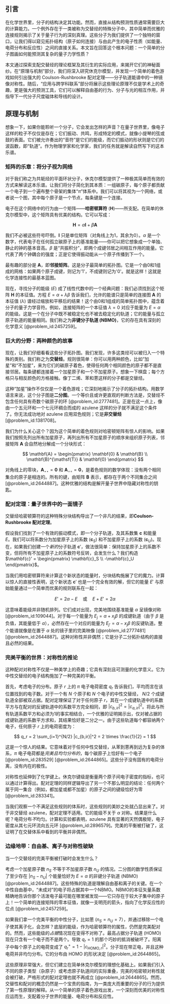 ## 引言
在化学世界里，分子的结构决定其功能。然而，直接从结构预测性质通常需要巨大的计算能力。一个例外存在于一类被称为交替烃的特殊分子中，其中简单而优雅的连接规则揭示了关于量子行为的深刻真理。这些分子为我们提供了一个独特的窗口，让我们得以窥见拓扑结构（原子如何连接）与由此产生的电子性质（如能量、电荷分布和反应性）之间的直接关系。本文旨在回答这个根本问题：一个简单的分子图画如何能预测其复杂的量子力学性质？

本文通过探索支配交替烃的理论框架及其衍生的实际应用，来揭开它们的神秘面纱。在“原理与机制”部分，我们将深入研究休克尔模型，并发现一个简单的着色游戏如何引出强大的 Coulson-Rushbrooke 配对定理——分子轨道能谱中的一种镜像对称性。随后，“应用与跨学科联系”部分将展示这些理论原理不仅是学术上的奇趣，更是强大的预测工具，它们可以解释自由基的行为、分子与光的相互作用，并指导下一代分子尺度磁体和导线的设计。

## 原理与机制

想象一下，如果你能聆听一个分子，它会发出怎样的声音？在量子世界里，像电子这样的粒子不仅仅是存在；它们振动、共鸣，形成特定的模式，就像小提琴的弦或鼓的表面。它们被允许奏出的“音符”是它们的能级，而它们振动的形状则是它们的波函数，即“轨道”。作为物理学家和化学家，我们的任务就是解读自然写下的这本乐谱。

### 矩阵的乐章：将分子视为网络

对于我们称之为共轭烃的平面环状分子，休克尔模型提供了一种极其简单而有效的方式来解读这本乐谱。让我们将分子简化到其本质：一组碳原子，每个原子都贡献一个电子到一个遍布整个骨架的集体“$\pi$”体系中。我们可以将其视为一个网络，或者说一个图，其中每个原子是一个节点，每条键是一个连接。

电子在这个网络中的行为由一个矩阵——**哈密顿算符** ($\mathbf{H}$)——所支配。在简单的休克尔模型中，这个矩阵具有优美的结构。它可以写成：

$$
\mathbf{H} = \alpha\mathbf{I} + \beta\mathbf{A}
$$

我们不必被这些符号吓倒。$\mathbf{I}$ 只是单位矩阵（对角线上为1，其余为0）。$\alpha$ 是一个数字，代表电子在任何孤立碳原子上的基准能量——你可以把它想象成一个单独、静止的钟的基本音高。$\beta$ 是“共振积分”，即两个成键邻居之间相互作用的能量。它代表了两个钟耦合的强度；正是它使得振动能从一个原子传播到下一个。

最有趣的部分是 $\mathbf{A}$，即**邻接矩阵**。这是分子最简单的拓扑图。它是一个由0和1组成的网格：如果两个原子成键，则记为'1'，不成键则记为'0'。就是这样！这就是化学连接性的最基本蓝图。

现在，寻找分子的能级 ($E$) 成了线性代数中的一个经典问题：我们必须找到这个矩阵 $\mathbf{H}$ 的本征值。方程 $E = \alpha + \lambda\beta$ 告诉我们，允许的能谱只是简单的连接图 $\mathbf{A}$ 的本征值 ($\lambda$) 谱经过缩放和平移后的结果！这个由0和1组成的简单拓扑图中，蕴含着分子的量子力学音符。例如，连接矩阵的一个本征值 $\lambda = 0$ 对应于能量为 $E = \alpha$ 的能级。这是一个在分子中既不被稳定化也不被去稳定化的轨道；它的能量与孤立原子轨道的能量相同。我们称之为**非键分子轨道 (NBMO)**，它的存在具有深刻的化学意义 [@problem_id:2457259]。

### 巨大的分野：两种颜色的故事

现在，让我们仔细看看这些分子拓扑图。我们发现，许多这类烃可以被归入一个特殊的类别。我们称之为**交替烃**。规则很简单：你可以用两种颜色，比如“加星”和“不加星”，来为它们的碳原子着色，使得任何两个相同颜色的原子都不是直接邻居。每条键都连接着一个加星原子和一个不加星原子。想象一下棋盘；每个方格只与相反颜色的方格接触。像丁二烯、苯和蒽这样的分子都是交替烃。

这种“加星”操作不仅仅是一个着色游戏；它深刻地揭示了分子的拓扑结构。用数学语言来说，这个分子图是**二分图**。一个等价且或许更直观的判断方法是，交替烃不包含任何具有奇数个碳原子的环 [@problem_id:2777481]。正是在这一点上，像由一个五元环和一个七元环稠合而成的 azulene 这样的分子就不满足这个条件了。你无法成功地对 azulene 应用双色规则；它是**非交替烃** [@problem_id:1381708]。

我们为什么关心这个？因为这个简单的着色规则对哈密顿矩阵有惊人的影响。如果我们按照先列出所有加星原子，再列出所有不加星原子的顺序来组织原子列表，邻接矩阵 $\mathbf{A}$ 会自然地分解成一个分块形式：

$$
\mathbf{A} = \begin{pmatrix} \mathbf{0} & \mathbf{B} \\ \mathbf{B}^{\mathsf{T}} & \mathbf{0} \end{pmatrix}
$$

对角线上的零块，$\mathbf{A}_{\star\star} = \mathbf{0}$ 和 $\mathbf{A}_{\circ\circ} = \mathbf{0}$，是着色规则的数学体现：没有两个相同集合的原子是相连的。所有的键，由矩阵 $\mathbf{B}$ 表示，都存在于两个不同集合之间 [@problem_id:2644887]。这种优雅的结构是解开量子世界中隐藏对称性的钥匙。

### 配对定理：量子世界中的一面镜子

交替烃哈密顿算符的这种特殊分块结构导出了一个非凡的结果，即**Coulson-Rushbrooke 配对定理**。

假设我们找到了一个有效的振动模式，即一个分子轨道，及其系数集 $\mathbf{c}$ 和能量 $E$。我们可以将系数分为加星原子上的系数 ($\mathbf{c}_S$) 和不加星原子上的系数 ($\mathbf{c}_U$)。现在，如果我们创建一个*新的*分子轨道 $\mathbf{c}'$，做法很简单：保持加星原子上的系数不变，但将所有不加星原子上的系数符号反转，会发生什么？我们构造 $\mathbf{c}' = \begin{pmatrix} \mathbf{c}_S \\ -\mathbf{c}_U \end{pmatrix}$。

当我们用哈密顿算符来计算这个新状态的能量时，分块结构施展了它的魔力。计算以惊人的直接性表明，这个新状态 $\mathbf{c}'$ 也是一个完全有效的解，但它的能量 $E'$ 与原始能量通过一个简单而优美的规则联系在一起：

$$
E' = 2\alpha - E \quad \text{或} \quad E + E' = 2\alpha
$$

这意味着能级并非随机排列。它们成对出现，完美地围绕基准能量 $\alpha$ 呈镜像对称 [@problem_id:109044]。对于每一个能量为 $E_j = \alpha + x_j\beta$ 的成键轨道（由于 $\beta$ 是负值，其能量低于 $\alpha$），必然存在一个对应的能量为 $E_{j'} = \alpha - x_j\beta$ 的反键轨道。整个能谱就像是在置于 $\alpha$ 处的镜子里的完美映像 [@problem_id:2777481] [@problem_id:2644887]。这种对称性并非偶然；它是分子二分拓扑结构的直接且必然的结果。

### 完美平衡的世界：对称性的推论

这种配对对称性不仅是一种美学上的奇趣；它具有深刻且可测量的化学意义。它为中性交替烃的电子结构施加了一种完美的平衡。

首先，考虑电子的分布。原子 $r$ 上的 $\pi$ 电子电荷密度 $q_r$ 告诉我们，平均而言在该位置找到的电子数。对于一个有 $N$ 个原子和 $N$ 个电子的中性交替烃， $N/2$ 个成键轨道全部被双占据。配对定理保证了对于任何原子 $r$，其在一个成键轨道中的系数平方与在配对的反键轨道中的系数平方完全相同，即 $|c_{b,ir}|^2 = |c_{a,ir}|^2$。将此与所有轨道系数平方和必须为1的事实相结合，一个优雅的证明揭示出，仅对被占据的成键轨道的系数平方求和，其结果恰好是二分之一。由于这些轨道每个都容纳两个电子，任何原子 $r$ 上的电荷密度为：

$$
q_r = 2 \sum_{i=1}^{N/2} |c_{b,ir}|^2 = 2 \times \frac{1}{2} = 1
$$

这是一个惊人的结果。它意味着对于任何中性交替烃，从苯到蒽再到远为复杂的体系，$\pi$ 电子电荷都是*完美且均匀分布的*，每个碳原子上恰好有一个电子 [@problem_id:283529] [@problem_id:2644865]。这些分子没有固有的电荷分离，没有内在的极性。

对称性也延伸到了化学键上。休克尔键级是衡量两个原子间电子密度的指标，也可以通过计算得出。配对定理的同样逻辑导出了另一个不那么明显的结论：任何两个属于同一集合（例如，都加星或都不加星）的原子之间的键级恰好为零 [@problem_id:283341]。

当我们观察一个不满足这些规则的体系时，这些规则的美妙之处就凸显出来了。对于非交替烃 azulene，配对定理不适用。它的能级不关于 $\alpha$ 对称。结果是什么呢？电荷分布*不*均匀。计算和实验都表明，azulene 具有显著的天然偶极矩，电子密度从其七元环流向五元环 [@problem_id:2896579]。完美的平衡被打破了，这证明了在交替体系中看到的平衡并非偶然。

### 边缘地带：自由基、离子与对称性破缺

当一个交替烃的完美平衡被打破时会发生什么？

考虑一个加星原子数 $n_S$ 不等于不加星原子数 $n_U$ 的情况。二分图的数学性质保证了至少存在 $|n_S - n_U|$ 个能量恰好为 $E=\alpha$ 的非键分子轨道 (NBMO) [@problem_id:2644887]。这些特殊的轨道是理解自由基和离子的关键。在一个中性自由基中，“未成对”的电子将占据其中一个NBMO。NBMO的本征矢量系数精确地告诉你那个活泼电子最可能在哪里被发现——它只存在于较大子集中的原子上！一个简单的连接矩阵的零本征值，就像一支明亮的箭头，指向了化学反应性的位点 [@problem_id:2457259]。

如果我们拿一个完美平衡的中性分子，比如蒽 ($n_S = n_U = 7$），并通过移除一个电子使其离子化，会怎样？底层的能级，作为哈密顿算符的属性，仍然是完美配对的。然而，这些能级的*占据*情况现在变得不对称了。最高占据分子轨道 (HOMO) 现在只含有一个电子而不是两个。导致 $q_r=1$ 的那个巧妙的抵消被破坏了。阳离子中每个原子上的电荷变成了 $q_r^+ = 1 - |c_{\text{HOMO}, r}|^2$。分子现在带正电，并且这种电荷并非均匀分布。它的分布由 HOMO 的形状决定 [@problem_id:2644865]。

这些原理非常强大，但它们建立在简单休克尔模型的理想化基础上。如果我们引入不同的原子类型（杂原子）或考虑原子轨道间的实际重叠，完美的哈密顿对称性就会被打破，严格形式的配对定理也就不再成立 [@problem_id:2644865]。然而，交替性和配对的概念仍然是一个宝贵的指南，为一类庞大而重要的分子的行为提供了第一性原理的解释。从一个简单的原子着色游戏出发，一个深刻而优美的对称性应运而生，支配着分子世界的能量、电荷分布和反应性。


